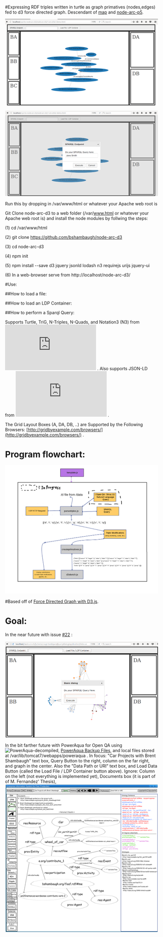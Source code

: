 #Expressing RDF triples written in turtle as graph primatives (nodes,edges) fed to d3 force directed graph. Descendant of [map](https://github.com/bshambaugh/map/) and [node-arc-p5](https://github.com/bshambaugh/node-arc-p5).

<!-- ![forceCollidefitnodelabels.png](/js/tests/forceCollidefitnodelabels.png) -->
<!-- ![gridwgraph.png](/js/tests/gridwgraph.png) -->

![gridwgraphandjqueryuibutton.png](js/tests/gridwgraphandjqueryuibutton.png)

![gridwgraphandjqueryuidialog.png](js/tests/gridwgraphandjqueryuidialog.png)

Run this by dropping in /var/www/html or whatever your Apache web root is

Git Clone node-arc-d3 to a web folder (/var/www.html or whatever your Apache web root is) and install the node modules by follwing the steps:

(1) cd /var/www/html

(2) git clone https://github.com/bshambaugh/node-arc-d3

(3) cd node-arc-d3

(4) npm init

(5) npm install --save d3 jquery jsonld lodash n3 requirejs urijs jquery-ui

(6) In a web-browser serve from http://localhost/node-arc-d3/

<!--Replace the variable url with the path to your file in ![d3sketch.js](/js/d3sketch.js).

var url = 'http://localhost/node-arc-d3/data/test.nq'; -->

#Use: 

##How to load a file:

##How to load an LDP Container:

##How to perform a Sparql Query:

Supports Turtle, TriG, N-Triples, N-Quads, and Notation3 (N3) from ![N3](https://github.com/RubenVerborgh/N3.js) .
Also supports JSON-LD from ![jsonld.js](https://github.com/digitalbazaar/jsonld.js) .

The Grid Layout Boxes (A, DA, DB, ..) are Supported by the Following Browsers: [http://gridbyexample.com/browsers/](http://gridbyexample.com/browsers/) .

# Program flowchart:

![d3-rdf-progam-flowpng-2](/js/tests/d3-rdf-progam-flowpng-2.png)

#Based off of [Force Directed Graph with D3.js](https://bl.ocks.org/mbostock/4062045).

# Goal:

In the near future with issue [#22](https://github.com/bshambaugh/node-arc-d3/issues/22) :

![goal.png](/js/tests/goal/goal.png)

In the bit farther future with PowerAqua for Open QA using ![PowerAqua-decompiled](https://github.com/bshambaugh/PowerAqua-decompiled), [PowerAqua Backup Files](https://sourceforge.net/projects/poweraqua/files/), and local files stored at /var/lib/tomcat7/webapps/poweraqua . In focus: "Car Projects with Brent Shambaugh" text box, Query Button to the right, column on the far right, and graph in the center. Also the "Data Path or URI" text box, and Load Data Button (called the Load File / LDP Container button above). Ignore: Column on the left (not everything is implemented yet), Documents box (it is part of of M. Fernandez' Thesis), 
![EISPP_3_M_Fernandez_NLQ_2.png](/js/tests/goal/EISPP_3_M_Fernandez_NLQ_2.png)
